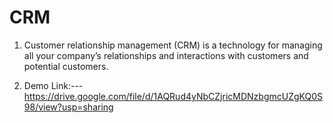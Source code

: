 # CRM
1. Customer relationship management (CRM) is a technology for managing all your company’s relationships and interactions with customers and potential customers.

2. Demo Link:---
   https://drive.google.com/file/d/1AQRud4yNbCZjricMDNzbgmcUZgKQ0S98/view?usp=sharing
